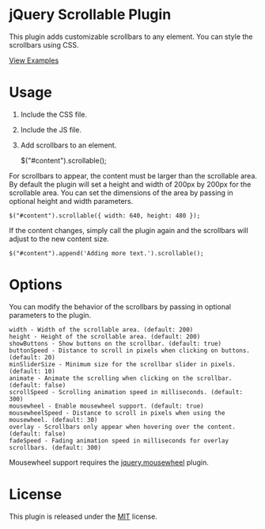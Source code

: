 # jQuery Scrollable Plugin

This plugin adds customizable scrollbars to any element. You can style the scrollbars using CSS.

[View Examples](http://mikecao.github.io/jquery-scrollable/)

# Usage

1) Include the CSS file.

    <link rel="stylesheet" type="text/css" href="jquery.scrollable.css" />

2) Include the JS file.

    <script type="text/javascript" src="jquery.scrollable.js"></script>

3) Add scrollbars to an element.

    $("#content").scrollable();

For scrollbars to appear, the content must be larger than the scrollable area. By default the plugin will set a height and width of 200px by 200px for the scrollable area. You can set the dimensions of the area by passing in optional height and width parameters.

    $("#content").scrollable({ width: 640, height: 480 });

If the content changes, simply call the plugin again and the scrollbars will adjust to the new content size. 

    $("#content").append('Adding more text.').scrollable();

# Options

You can modify the behavior of the scrollbars by passing in optional parameters to the plugin.

    width - Width of the scrollable area. (default: 200)
    height - Height of the scrollable area. (default: 200)
    showButtons - Show buttons on the scrollbar. (default: true)
    buttonSpeed - Distance to scroll in pixels when clicking on buttons. (default: 20)
    minSliderSize - Minimum size for the scrollbar slider in pixels. (default: 10)
    animate - Animate the scrolling when clicking on the scrollbar. (default: false)
    scrollSpeed - Scrolling animation speed in milliseconds. (default: 300)
    mousewheel - Enable mousewheel support. (default: true)
    mousewheelSpeed - Distance to scroll in pixels when using the mousewheel. (default: 30)
    overlay - Scrollbars only appear when hovering over the content. (default: false)
    fadeSpeed - Fading animation speed in milliseconds for overlay scrollbars. (default: 300)

Mousewheel support requires the [jquery.mousewheel](https://github.com/brandonaaron/jquery-mousewheel) plugin.

# License

This plugin is released under the [MIT](https://github.com/mikecao/jquery-scrollable/blob/master/LICENSE) license.
